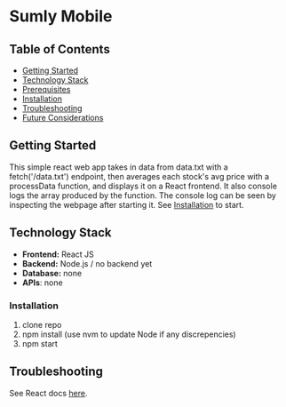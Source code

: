 

# Sumly Mobile

## Table of Contents
- [Getting Started](#getting-started)
- [Technology Stack](#technology-stack)
- [Prerequisites](#prerequisites)
- [Installation](#installation)
- [Troubleshooting](#troubleshooting)
- [Future Considerations](#future-considerations)

## Getting Started
This simple react web app takes in data from data.txt with a fetch('/data.txt') endpoint, then averages each stock's avg price with a processData function, and displays it on a React frontend. It also console logs the array produced by the function. The console log can be seen by inspecting the webpage after starting it. See [Installation](#installation) to start.

## Technology Stack

- **Frontend:** React JS
- **Backend:** Node.js / no backend yet
- **Database:** none
- **APIs**: none

### Installation
1. clone repo
2. npm install (use nvm to update Node if any discrepencies)
3. npm start

## Troubleshooting
See React docs [here](https://create-react-app.dev/docs/getting-started).
